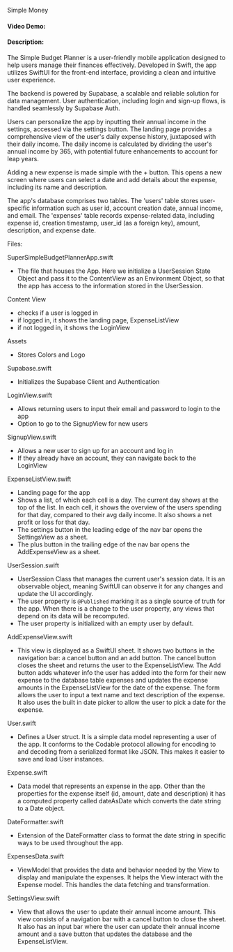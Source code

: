 Simple Money
#### Video Demo:  <URL HERE>
#### Description:
The Simple Budget Planner is a user-friendly mobile application designed to help users manage their finances effectively. Developed in Swift, the app utilizes SwiftUI for the front-end interface, providing a clean and intuitive user experience.

The backend is powered by Supabase, a scalable and reliable solution for data management. User authentication, including login and sign-up flows, is handled seamlessly by Supabase Auth.

Users can personalize the app by inputting their annual income in the settings, accessed via the settings button. The landing page provides a comprehensive view of the user's daily expense history, juxtaposed with their daily income. The daily income is calculated by dividing the user's annual income by 365, with potential future enhancements to account for leap years.

Adding a new expense is made simple with the + button. This opens a new screen where users can select a date and add details about the expense, including its name and description.

The app's database comprises two tables. The 'users' table stores user-specific information such as user id, account creation date, annual income, and email. The 'expenses' table records expense-related data, including expense id, creation timestamp, user_id (as a foreign key), amount, description, and expense date.

Files:

SuperSimpleBudgetPlannerApp.swift
* The file that houses the App. Here we initialize a UserSession State Object and pass it to the ContentView as an Environment Object, so that the app has access to the information stored in the UserSession.

Content View
* checks if a user is logged in
* if logged in, it shows the landing page, ExpenseListView
* if not logged in, it shows the LoginView

Assets
* Stores Colors and Logo

Supabase.swift
* Initializes the Supabase Client and Authentication

LoginView.swift
* Allows returning users to input their email and password to login to the app
* Option to go to the SignupView for new users

SignupView.swift
* Allows a new user to sign up for an account and log in
* If they already have an account, they can navigate back to the LoginView

ExpenseListView.swift
* Landing page for the app
* Shows a list, of which each cell is a day. The current day shows at the top of the list. In each cell, it shows the overview of the users spending for that day, compared to their avg daily income. It also shows a net profit or loss for that day.
* The settings button in the leading edge of the nav bar opens the SettingsView as a sheet.
* The plus button in the trailing edge of the nav bar opens the AddExpenseView as a sheet.

UserSession.swift
* UserSession Class that manages the current user's session data. It is an observable object, meaning SwiftUI can observe it for any changes and update the UI accordingly.
* The user property is `@Published` marking it as a single source of truth for the app. When there is a change to the user property, any views that depend on its data will be recomputed.
* The user property is initialized with an empty user by default.

AddExpenseView.swift
* This view is displayed as a SwiftUI sheet. It shows two buttons in the navigation bar: a cancel button and an add button. The cancel button closes the sheet and returns the user to the ExpenseListView. The Add button adds whatever info the user has added into the form for their new expense to the database table expenses and updates the expense amounts in the ExpenseListView for the date of the expense. The form allows the user to input a text name and text description of the expense. It also uses the built in date picker to allow the user to pick a date for the expense. 

User.swift
* Defines a User struct. It is a simple data model representing a user of the app. It conforms to the Codable protocol allowing for encoding to and decoding from a serialized format like JSON. This makes it easier to save and load User instances.

Expense.swift
* Data model that represents an expense in the app. Other than the properties for the expense itself (id, amount, date and description) it has a computed property called dateAsDate which converts the date string to a Date object.

DateFormatter.swift
* Extension of the DateFormatter class to format the date string in specific ways to be used throughout the app.

ExpensesData.swift
* ViewModel that provides the data and behavior needed by the View to display and manipulate the expenses. It helps the View interact with the Expense model. This handles the data fetching and transformation. 

SettingsView.swift
* View that allows the user to update their annual income amount. This view consists of a navigation bar with a cancel button to close the sheet. It also has an input bar where the user can update their annual income amount and a save button that updates the database and the ExpenseListView. 
